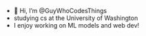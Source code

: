 - 👋 Hi, I’m @GuyWhoCodesThings
- studying cs at the University of Washington
- I enjoy working on ML models and web dev!

<!---
GuyWhoCodesThings/GuyWhoCodesThings is a ✨ special ✨ repository because its `README.md` (this file) appears on your GitHub profile.
You can click the Preview link to take a look at your changes.
--->
